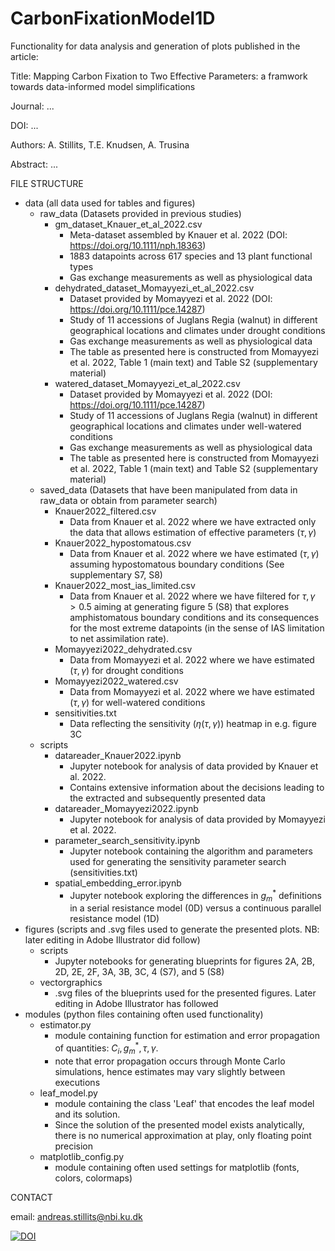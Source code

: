 # CarbonFixationModel1D
Functionality for data analysis and generation of plots published in the article:

Title: Mapping Carbon Fixation to Two Effective Parameters: a framwork towards data-informed model simplifications 

Journal: ...

DOI: ...

Authors: A. Stillits, T.E. Knudsen, A. Trusina

Abstract: ... 

FILE STRUCTURE

- data (all data used for tables and figures)
    - raw_data (Datasets provided in previous studies)
        - gm_dataset_Knauer_et_al_2022.csv 
            - Meta-dataset assembled by Knauer et al. 2022 (DOI: https://doi.org/10.1111/nph.18363)
            - 1883 datapoints across 617 species and 13 plant functional types
            - Gas exchange measurements as well as physiological data
        - dehydrated_dataset_Momayyezi_et_al_2022.csv
            - Dataset provided by Momayyezi et al. 2022 (DOI: https://doi.org/10.1111/pce.14287)
            - Study of 11 accessions of Juglans Regia (walnut) in different geographical locations and climates under drought conditions
            - Gas exchange measurements as well as physiological data
            - The table as presented here is constructed from Momayyezi et al. 2022, Table 1 (main text) and Table S2 (supplementary material)
        - watered_dataset_Momayyezi_et_al_2022.csv
            - Dataset provided by Momayyezi et al. 2022 (DOI: https://doi.org/10.1111/pce.14287)
            - Study of 11 accessions of Juglans Regia (walnut) in different geographical locations and climates under well-watered conditions
            - Gas exchange measurements as well as physiological data
            - The table as presented here is constructed from Momayyezi et al. 2022, Table 1 (main text) and Table S2 (supplementary material)
    - saved_data (Datasets that have been manipulated from data in raw_data or obtain from parameter search)
        - Knauer2022_filtered.csv
            - Data from Knauer et al. 2022 where we have extracted only the data that allows estimation of effective parameters $(\tau, \gamma)$
        - Knauer2022_hypostomatous.csv
            - Data from Knauer et al. 2022 where we have estimated $(\tau,\gamma)$ assuming hypostomatous boundary conditions (See supplementary S7, S8)
        - Knauer2022_most_ias_limited.csv
            - Data from Knauer et al. 2022 where we have filtered for $\tau,\gamma > 0.5$ aiming at generating figure 5 (S8) that explores amphistomatous boundary conditions and its consequences for the most extreme datapoints (in the sense of IAS limitation to net assimilation rate).
        - Momayyezi2022_dehydrated.csv
            - Data from Momayyezi et al. 2022 where we have estimated $(\tau,\gamma)$ for drought conditions
        - Momayyezi2022_watered.csv
            - Data from Momayyezi et al. 2022 where we have estimated $(\tau,\gamma)$ for well-watered conditions
        - sensitivities.txt
            - Data reflecting the sensitivity ($\eta(\tau,\gamma)$) heatmap in e.g. figure 3C
    - scripts
        - datareader_Knauer2022.ipynb
            - Jupyter notebook for analysis of data provided by Knauer et al. 2022.
            - Contains extensive information about the decisions leading to the extracted and subsequently presented data
        - datareader_Momayyezi2022.ipynb
            - Jupyter notebook for analysis of data provided by Momayyezi et al. 2022.
        - parameter_search_sensitivity.ipynb
            - Jupyter notebook containing the algorithm and parameters used for generating the sensitivity parameter search (sensitivities.txt)
        - spatial_embedding_error.ipynb
            - Jupyter notebook exploring the differences in $g_m^*$ definitions in a serial resistance model (0D) versus a continuous parallel resistance model (1D)
- figures (scripts and .svg files used to generate the presented plots. NB: later editing in Adobe Illustrator did follow)
    - scripts
        - Jupyter notebooks for generating blueprints for figures 2A, 2B, 2D, 2E, 2F, 3A, 3B, 3C, 4 (S7), and 5 (S8)
    - vectorgraphics
        - .svg files of the blueprints used for the presented figures. Later editing in Adobe Illustrator has followed
- modules (python files containing often used functionality)
    - estimator.py
        - module containing function for estimation and error propagation of quantities: $C_i, g_m^*, \tau, \gamma$. 
        - note that error propagation occurs through Monte Carlo simulations, hence estimates may vary slightly between executions
    - leaf_model.py
        - module containing the class 'Leaf' that encodes the leaf model and its solution.
        - Since the solution of the presented model exists analytically, there is no numerical approximation at play, only floating point precision
    - matplotlib_config.py
        - module containing often used settings for matplotlib (fonts, colors, colormaps)


CONTACT

email: andreas.stillits@nbi.ku.dk

[![DOI](https://zenodo.org/badge/1023012859.svg)](https://doi.org/10.5281/zenodo.16541959) 

